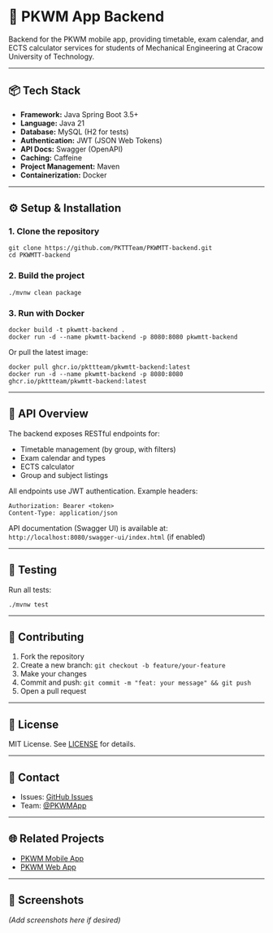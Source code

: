 # 🚀 PKWM App Backend

Backend for the PKWM mobile app, providing timetable, exam calendar, and ECTS calculator services for students of Mechanical Engineering at Cracow University of Technology.

---

## 📦 Tech Stack

- **Framework:** Java Spring Boot 3.5+
- **Language:** Java 21
- **Database:** MySQL (H2 for tests)
- **Authentication:** JWT (JSON Web Tokens)
- **API Docs:** Swagger (OpenAPI)
- **Caching:** Caffeine
- **Project Management:** Maven
- **Containerization:** Docker

---

## ⚙️ Setup & Installation

### 1. Clone the repository

```shell
git clone https://github.com/PKTTTeam/PKWMTT-backend.git
cd PKWMTT-backend
```

### 2. Build the project

```shell
./mvnw clean package
```

### 3. Run with Docker

```shell
docker build -t pkwmtt-backend .
docker run -d --name pkwmtt-backend -p 8080:8080 pkwmtt-backend
```

Or pull the latest image:

```shell
docker pull ghcr.io/pkttteam/pkwmtt-backend:latest
docker run -d --name pkwmtt-backend -p 8080:8080 ghcr.io/pkttteam/pkwmtt-backend:latest
```

---

## 📮 API Overview

The backend exposes RESTful endpoints for:

- Timetable management (by group, with filters)
- Exam calendar and types
- ECTS calculator
- Group and subject listings

All endpoints use JWT authentication. Example headers:

```
Authorization: Bearer <token>
Content-Type: application/json
```

API documentation (Swagger UI) is available at:  
`http://localhost:8080/swagger-ui/index.html` (if enabled)

---

## 🧪 Testing

Run all tests:

```shell
./mvnw test
```

---

## 🤝 Contributing

1. Fork the repository
2. Create a new branch: `git checkout -b feature/your-feature`
3. Make your changes
4. Commit and push: `git commit -m "feat: your message" && git push`
5. Open a pull request

---

## 📄 License

MIT License. See [LICENSE](./LICENSE) for details.

---

## 💬 Contact

- Issues: [GitHub Issues](https://github.com/PKWMApp/PKWMTT-backend/issues)
- Team: [@PKWMApp](https://github.com/PKWMNTeam)

---

## 🌐 Related Projects

- [PKWM Mobile App](https://github.com/PKWMApp/PKWMTT-frontend-mobile)
- [PKWM Web App](https://github.com/PKWMApp/PKWMTT-frontend-web)

---

## 📸 Screenshots

*(Add screenshots here if desired)*
